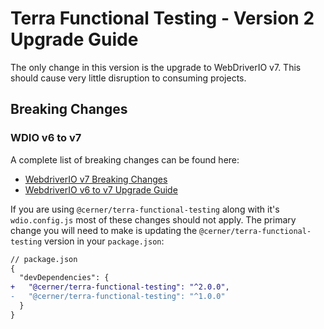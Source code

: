 # Terra Functional Testing - Version 2 Upgrade Guide

The only change in this version is the upgrade to WebDriverIO v7. This should cause very little disruption to consuming projects.

## Breaking Changes

### WDIO v6 to v7

A complete list of breaking changes can be found here:

- [WebdriverIO v7 Breaking Changes](https://github.com/webdriverio/webdriverio/blob/main/CHANGELOG.md#boom-breaking-change)
- [WebdriverIO v6 to v7 Upgrade Guide](https://github.com/webdriverio/webdriverio/blob/main/CHANGELOG.md#boom-breaking-change)

If you are using `@cerner/terra-functional-testing` along with it's `wdio.config.js` most of these changes should not apply.
The primary change you will need to make is updating the `@cerner/terra-functional-testing` version in your `package.json`:

```diff
// package.json
{
  "devDependencies": {
+   "@cerner/terra-functional-testing": "^2.0.0",
-   "@cerner/terra-functional-testing": "^1.0.0"
  }
}
```

